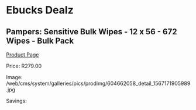 
# Ebucks Dealz
## Pampers: Sensitive Bulk Wipes - 12 x 56 - 672 Wipes - Bulk Pack
[Product Page](https://www.ebucks.com/web/shop/productSelected.do?prodId=604662058&catId=1186088243)

Price: R279.00

Image: /web/cms/system/galleries/pics/prodimg/604662058_detail_1567171905989.jpg

Savings: 


	